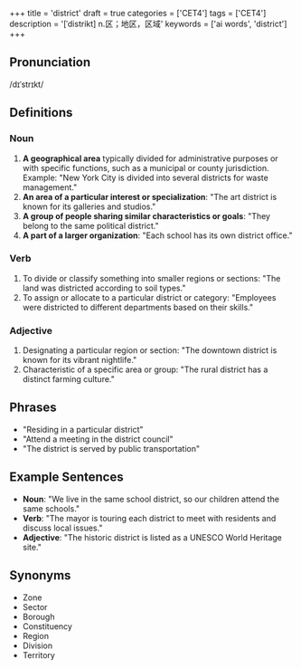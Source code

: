 +++
title = 'district'
draft = true
categories = ['CET4']
tags = ['CET4']
description = '[ˈdistrikt] n.区；地区，区域'
keywords = ['ai words', 'district']
+++

## Pronunciation
/dɪˈstrɪkt/

## Definitions
### Noun
1. **A geographical area** typically divided for administrative purposes or with specific functions, such as a municipal or county jurisdiction. Example: "New York City is divided into several districts for waste management."
2. **An area of a particular interest or specialization**: "The art district is known for its galleries and studios."
3. **A group of people sharing similar characteristics or goals**: "They belong to the same political district."
4. **A part of a larger organization**: "Each school has its own district office."

### Verb
1. To divide or classify something into smaller regions or sections: "The land was districted according to soil types."
2. To assign or allocate to a particular district or category: "Employees were districted to different departments based on their skills."

### Adjective
1. Designating a particular region or section: "The downtown district is known for its vibrant nightlife."
2. Characteristic of a specific area or group: "The rural district has a distinct farming culture."

## Phrases
- "Residing in a particular district"
- "Attend a meeting in the district council"
- "The district is served by public transportation"

## Example Sentences
- **Noun**: "We live in the same school district, so our children attend the same schools."
- **Verb**: "The mayor is touring each district to meet with residents and discuss local issues."
- **Adjective**: "The historic district is listed as a UNESCO World Heritage site."

## Synonyms
- Zone
- Sector
- Borough
- Constituency
- Region
- Division
- Territory

